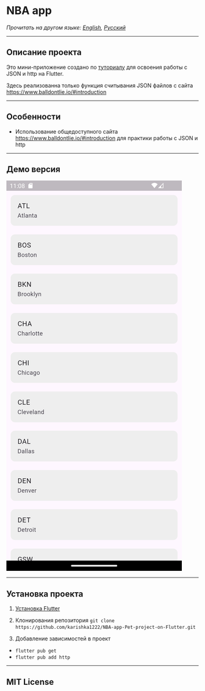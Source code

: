 # NBA app

*Прочитать на другом языке: [English](README.md), [Русский](README.ru.md)*
***
## Описание проекта
Это мини-приложение создано по [туториалу](https://www.youtube.com/watch?v=MlvqmRXKXyo) для освоения работы с JSON и http на Flutter. 

Здесь реализованна только функция считывания JSON файлов с сайта https://www.balldontlie.io/#introduction

***
## Особенности
* Использование общедоступного сайта https://www.balldontlie.io/#introduction для практики работы с JSON и http

***
## Демо версия
![demo](assets/demo/demo.png)

***
## Установка проекта
1. [Установка Flutter](https://docs.flutter.dev/get-started/install) 

2. Клонирования репозитория
```git clone https://github.com/karishka1222/NBA-app-Pet-project-on-Flutter.git```

3. Добавление зависимостей в проект
* ```flutter pub get```
* ```flutter pub add http```

***
## MIT License
